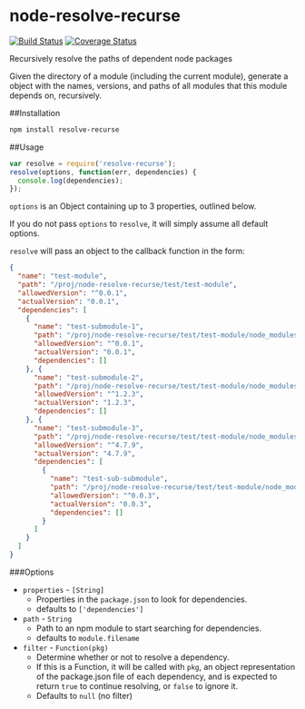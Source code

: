 node-resolve-recurse
====================

[![Build Status](https://travis-ci.org/brandonhorst/node-resolve-recurse.svg?branch=master)](https://travis-ci.org/brandonhorst/node-resolve-recurse)
[![Coverage Status](https://coveralls.io/repos/brandonhorst/node-resolve-recurse/badge.png?branch=master)](https://coveralls.io/r/brandonhorst/node-resolve-recurse?branch=master)

Recursively resolve the paths of dependent node packages

Given the directory of a module (including the current module), generate a object with the names, versions, and paths of all modules that this module depends on, recursively.

##Installation

```bash
npm install resolve-recurse
```

##Usage

```javascript
var resolve = require('resolve-recurse');
resolve(options, function(err, dependencies) {
  console.log(dependencies);
});
```

`options` is an Object containing up to 3 properties, outlined below.

If you do not pass `options` to `resolve`, it will simply assume all default options.

`resolve` will pass an object to the callback function in the form:

```json
{
  "name": "test-module",
  "path": "/proj/node-resolve-recurse/test/test-module",
  "allowedVersion": "^0.0.1",
  "actualVersion": "0.0.1",
  "dependencies": [
    {
      "name": "test-submodule-1",
      "path": "/proj/node-resolve-recurse/test/test-module/node_modules/test-submodule-1",
      "allowedVersion": "^0.0.1",
      "actualVersion": "0.0.1",
      "dependencies": []
    }, {
      "name": "test-submodule-2",
      "path": "/proj/node-resolve-recurse/test/test-module/node_modules/test-submodule-2",
      "allowedVersion": "^1.2.3",
      "actualVersion": "1.2.3",
      "dependencies": []
    }, {
      "name": "test-submodule-3",
      "path": "/proj/node-resolve-recurse/test/test-module/node_modules/test-submodule-3",
      "allowedVersion": "^4.7.9",
      "actualVersion": "4.7.9",
      "dependencies": [
        {
          "name": "test-sub-submodule",
          "path": "/proj/node-resolve-recurse/test/test-module/node_modules/test-sub-submodule",
          "allowedVersion": "^0.0.3",
          "actualVersion": "0.0.3",
          "dependencies": []
        }
      ]
    }
  ]
}
```

###Options

* `properties` - `[String]`
  - Properties in the `package.json` to look for dependencies.
  - defaults to `['dependencies']`
* `path` - `String`
  - Path to an npm module to start searching for dependencies.
  - defaults to `module.filename`
* `filter` - `Function(pkg)`
  - Determine whether or not to resolve a dependency.
  - If this is a Function, it will be called with `pkg`, an object representation of the package.json file of each dependency, and is expected to return `true` to continue resolving, or `false` to ignore it.
  - Defaults to `null` (no filter)
